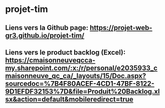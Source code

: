 ﻿# projet-tim

## Liens vers la Github page: https://projet-web-gr3.github.io/projet-tim/
## Liens vers le product backlog (Excel): https://cmaisonneuveqcca-my.sharepoint.com/:x:/r/personal/e2035933_cmaisonneuve_qc_ca/_layouts/15/Doc.aspx?sourcedoc=%7B4F80ACEF-4CD1-47BF-8122-9D1EFDF32153%7D&file=Produit%20Backlog.xlsx&action=default&mobileredirect=true

